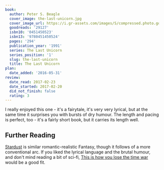 ```yaml
---
book:
  author: Peter S. Beagle
  cover_image: the-last-unicorn.jpg
  cover_image_url: https://i.gr-assets.com/images/S/compressed.photo.goodreads.com/books/1524764327l/29127._SX98_.jpg
  goodreads: '29127'
  isbn10: '0451450523'
  isbn13: '9780451450524'
  pages: '294'
  publication_year: '1991'
  series: The Last Unicorn
  series_position: '1'
  slug: the-last-unicorn
  title: The Last Unicorn
plan:
  date_added: '2016-05-31'
review:
  date_read: 2017-02-23
  date_started: 2017-02-20
  did_not_finish: false
  rating: 3
---
```


I really enjoyed this one - it's a fairytale, it's very very lyrical, but at the same time it surprises you with bursts of dry humour. The length and pacing is perfect, too - it's a fairly short book, but it carries its length well.

## Further Reading

[Stardust](https://books.rixx.de/reviews/2013/stardust) is similar romantic-realistic Fantasy, though it follows of a
more conventional arc. If you liked the lyrical language and the brutal humour, and don't mind reading a bit of sci-fi,
[This is how you lose the time war](https://books.rixx.de/reviews/2019/this-is-how-you-lose-the-time-war) would be a
good fit.
